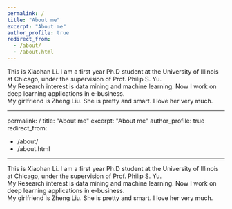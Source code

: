 ```yaml
---
permalink: /
title: "About me"
excerpt: "About me"
author_profile: true
redirect_from: 
  - /about/
  - /about.html
---
```


This is Xiaohan Li.
I am a first year Ph.D student at the University of Illinois at Chicago, under the supervision of Prof. Philip S. Yu.  
My Research interest is data mining and machine learning. Now I work on deep learning applications in e-business.  
My girlfriend is Zheng Liu. She is pretty and smart. I love her very much.

---
permalink: /
title: "About me"
excerpt: "About me"
author_profile: true
redirect_from: 
  - /about/
  - /about.html
---

This is Xiaohan Li.
I am a first year Ph.D student at the University of Illinois at Chicago, under the supervision of Prof. Philip S. Yu.  
My Research interest is data mining and machine learning. Now I work on deep learning applications in e-business.  
My girlfriend is Zheng Liu. She is pretty and smart. I love her very much.
